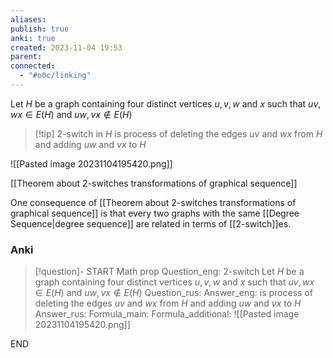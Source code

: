 ```yaml
---
aliases: 
publish: true
anki: true
created: 2023-11-04 19:53
parent: 
connected:
  - "#обс/linking"
---
```

Let $H$ be a graph containing four distinct vertices $u,v,w$ and $x$ such that $uv,wx ∈ E(H)$ and ${} uw,vx \not\in E(H) {}$

> [!tip] 2-switch in ${} H {}$
is process of deleting the edges ${} uv$ and $wx$ from $H$ and adding $uw$ and $vx$ to $H {}$ 

![[Pasted image 20231104195420.png]]


[[Theorem about 2-switches transformations of graphical sequence]]

One consequence of [[Theorem about 2-switches transformations of graphical sequence]] is that every two graphs with the same [[Degree Sequence|degree sequence]] are related in terms of [[2-switch]]es.

### Anki
> [!question]-
START
Math prop
Question_eng: 2-switch
Let ${} H$ be a graph containing four distinct vertices $u,v,w$ and $x$ such that $uv,wx ∈ E(H)$ and $uw,vx \not\in E(H)$
Question_rus: 
Answer_eng: is process of deleting the edges $uv$ and $wx$ from $H$ and adding $uw$ and $vx$ to $H {}$ 
Answer_rus: 
Formula_main: 
Formula_additional: ![[Pasted image 20231104195420.png]]
<!--ID: 1699125265709-->
END



